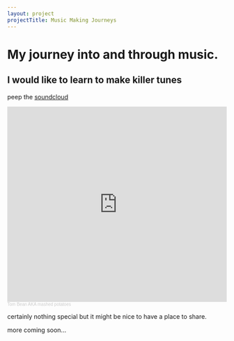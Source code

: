 ```yaml
---
layout: project
projectTitle: Music Making Journeys
--- 
```

# My journey into and through music.
## I would like to learn to make killer tunes
peep the [soundcloud](https://soundcloud.com/tom-bean-4/tracks)
<iframe width="100%" height="450" scrolling="no" frameborder="no" allow="autoplay" src="https://w.soundcloud.com/player/?url=https%3A//api.soundcloud.com/users/49306024&color=%23ff5500&auto_play=false&hide_related=false&show_comments=true&show_user=true&show_reposts=false&show_teaser=true"></iframe><div style="font-size: 10px; color: #cccccc;line-break: anywhere;word-break: normal;overflow: hidden;white-space: nowrap;text-overflow: ellipsis; font-family: Interstate,Lucida Grande,Lucida Sans Unicode,Lucida Sans,Garuda,Verdana,Tahoma,sans-serif;font-weight: 100;"><a href="https://soundcloud.com/tom-bean-4" title="Tom Bean AKA mashed potatoes" target="_blank" style="color: #cccccc; text-decoration: none;">Tom Bean AKA mashed potatoes</a></div>

certainly nothing special but it might be nice to have a place to share.

more coming soon...